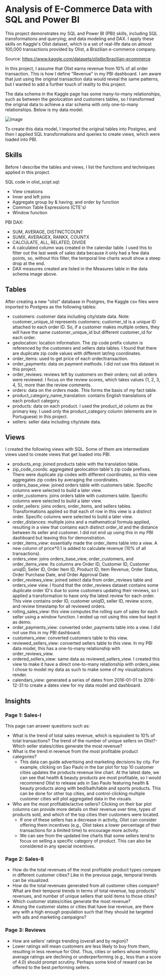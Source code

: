 # Analysis of E-Commerce Data with SQL and Power BI

This project demonstrates my SQL and Power BI (PBI) skills, including SQL transformations and querying; and data modeling and DAX. I apply these skills on Kaggle's Olist dataset, which is a set of real-life data on almost 100,000 transactions provided by Olist, a Brazilian e-commerce company.

Source: https://www.kaggle.com/datasets/olistbr/brazilian-ecommerce

In this project, I assume that Olist earns revenue from 10% of all order transaction. This is how I define "Revenue" in my PBI dashboard. I am aware that just using the original transaction data would reveal the same patterns, but I wanted to add a further touch of reality to this project.

The data schema in the Kaggle page has some many-to-many relationships, such as between the geolocation and customers tables, so I transformed the original data to achieve a star schema with only one-to-many relationships. Below is my data model.

![image](https://github.com/yeonsoochung/olist/assets/90481059/dea4d0fb-92f2-46c8-a76c-4af6017113d4)

To create this data model, I imported the original tables into Postgres, and then I applied SQL transformations and queries to create views, which were loaded into PBI.

## Skills

Before I describe the tables and views, I list the functions and techniques applied in this project.

SQL code in olist_scipt.sql:
- View creations
- Inner and left joins
- Aggregate group by & having; and order by function
- Common Table Expressions (CTE's)
- Window function

PBI DAX:

- SUM, AVERAGE, DISTINCTCOUNT
- SUMX, AVERAGEX, RANKX, COUNTX
- CALCULATE, ALL, RELATED, DIVIDE
- A calculated column was created in the calendar table. I used this to filter out the last week of sales data because it only had a few data points, so, without this filter, the temporal line charts woult show a steep drop at the end.
- DAX measures created are listed in the Measures table in the data schema image above.

## Tables

After creating a new "olist" database in Postgres, the Kaggle csv files were imported to Postgres as the following tables:

- customers: customer data including city/state data. Note: customer_unique_id represents customers; customer_id is a unique ID attached to each order ID. So, if a customer makes multiple orders, they will have the same customer_unique_id but different customer_id for each order.
- geolocation: location information. The zip code prefix column is referenced by the customers and sellers data tables. I found that there are duplicate zip code values with different lat/lng coordinates.
- order_items: used to get price of each order/transaction.
- order_payments: data on payment methods. I did not use this dataset in this project.
- order_reviews: reviews left by customers on their orders; not all orders were reviewed. I focus on the review scores, which takes values {1, 2, 3, 4, 5}, more than the review comments.
- orders: data on the orders made. This forms the basis of my fact table.
- product_category_name_translation: contains English translations of each product category.
- products: data on each product. I used the product_id column as the primary key. I used only the product_category column (elements are in Portuguese) in this project.
- sellers: seller data including city/state data.

## Views

I created the following views with SQL. Some of them are intermediate views used to create views that get loaded into PBI.

- products_eng: joined products table with the translation table.
- zip_code_coords: aggregated geolocation table's zip code prefixes. There were duplicate zip codes with different coordinates, so this view aggregates zip codes by averaging the coordinates.
- orders_base_view: joined orders table with customers table. Specific columns were selected to build a later view.
- order_customers: joins orders table with customers table. Specific columns were selected to build a later view.
- order_sellers: joins orders, order_items, and sellers tables. Transformations applied so that each of row in this view is a distinct order. Specific columns were selected to build a later view.
- order_distances: multiple joins and a mathematical formula applied, resulting in a view that contains each distinct order_id and the distance between its seller and customer. I did not end up using this in my PBI dashboard but leaving this for demonstration.
- order_items_view: essentially made the order_items table into a view. A new column of price*0.1 is added to calculate revenue (10% of all transactions).
- orders_view: joins orders_base_view, order_customers, and order_items_view. Its columns are Order ID, Customer ID, Customer uniqID, Seller ID, Order Item ID, Product ID, Item Revenue, Order Status, Order Purchase Date, and Order Approval Date.
- order_reviews_view: joined select data from order_reviews table and orders_view view. I found that the order_reviews dataset contains some duplicate order ID's due to some customers updating their reviews, so I applied a transformation to have only the latest review for each order. This view contains order ID, customer uniqID, seller ID, review score, and review timestamp for all reviewed orders.
- rolling_sales_view: this view computes the rolling sum of sales for each seller using a window function. I ended up not using this view but kept it as demo.
- order_payments_view: converted order_payments table into a view. I did not use this in my PBI dashboard.
- customers_view: converted customers table to this view.
- reviewed_sellers_view: converted sellers table to this view. In my PBI data model, this has a one-to-many relationship with order_reviews_view.
- ordered_sellers_view: same data as reviewed_sellers_view. I created this view to make it have a direct one-to-many relationship with orders_view. I chose to model my data as such to make some of my visualizations render.
- calendars_view: generated a series of dates from 2016-01-01 to 2018-12-31 to create a dates view for my data model and dashboard.

## Insights
### Page 1: Sales-I

This page can answer questions such as:
- What is the trend of total sales revenue, which is equivalent to 10% of total transactions? The trend of the number of unique sellers on Olist?- Which seller states/cities generate the most revenue?
- What is the trend in revenue from the most profitable product categories?
  - This data can guide advertising and marketing decisions by city. For example, clicking on Sao Paulo in the bar plot for top 10 customer cities updates the products revenue line chart. At the latest date, we can see that health & beauty products are most profitable, so I would recommend Olist to release ads in Sao Paulo featuring health & beauty products along with bed/bath/table and sports products. This can be done for other top cities, and control-clicking multiple customer cities will plot aggregated data in the visuals.
- Who are the most profitable/active sellers? Clicking on their bar plot columns can provide more details on their revenue over time, types of products sold, and which of the top cities their customers were located.
  - If one of these sellers has a decrease in activity, Olist can consider offering them incentives (e.g., Olist takes a lower percentage of their transactions for a limited time) to encourage more activity.
  - We can see from the updated line charts that some sellers tend to focus on selling a specific category of product. This can also be considered in any special incentives.

### Page 2: Sales-II
- How do the total revenues of the most profitable product types compare in different customer cities? Like in the previous page, temporal trends can be visualized.
- How do the total revenues generated from all customer cities compare? What are their temporal trends in terms of total revenue, top products’ revenues, and number of unique sellers that sold items to those cities?
- Which customer states/cities generate the most revenue?
- Among the customer states or cities that have low revenue, are there any with a high enough population such that they should be targeted with ads and marketing campaigns?

### Page 3: Reviews
- How are sellers’ ratings trending (overall and by region)?
- Lower ratings will mean customers are less likely to buy from them, resulting in less revenue for Olist. Thus, cities or sellers whose monthly average ratings are declining or underperforming (e.g., less than a score of 4.0) should prompt scrutiny. Perhaps some kind of reward can be offered to the best performing sellers.




